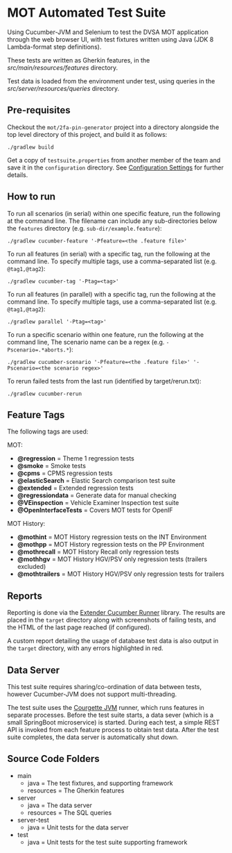 # MOT Automated Test Suite

Using Cucumber-JVM and Selenium to test the DVSA MOT application through the web browser UI, with test fixtures
written using Java (JDK 8 Lambda-format step definitions).

These tests are written as Gherkin features, in the *src/main/resources/features* directory.

Test data is loaded from the environment under test, using queries in the *src/server/resources/queries* directory.

## Pre-requisites
Checkout the ```mot/2fa-pin-generator``` project into a directory alongside the top level directory of this project, and build it as follows:
```
./gradlew build
```

Get a copy of ```testsuite.properties``` from another member of the team and save it in the ```configuration``` directory. See [Configuration Settings](configuration/README.md) for further details.

## How to run
To run all scenarios (in serial) within one specific feature, run the following at the command line. The filename can include any sub-directories below the ```features``` directory (e.g. ```sub-dir/example.feature```):

```
./gradlew cucumber-feature '-Pfeature=<the .feature file>'
```

To run all features (in serial) with a specific tag, run the following at the command line. To specify multiple tags, use a comma-separated list (e.g. ```@tag1,@tag2```):

```
./gradlew cucumber-tag '-Ptag=<tag>'
```

To run all features (in parallel) with a specific tag, run the following at the command line. To specify multiple tags, use a comma-separated list (e.g. ```@tag1,@tag2```):

```
./gradlew parallel '-Ptag=<tag>'
```

To run a specific scenario within one feature, run the following at the command line, The scenario name can be a regex (e.g. ```-Pscenario=.*aborts.*```):

```
./gradlew cucumber-scenario '-Pfeature=<the .feature file>' '-Pscenario=<the scenario regex>'
```

To rerun failed tests from the last run (identified by target/rerun.txt):

```
./gradlew cucumber-rerun
```

## Feature Tags
The following tags are used:

MOT:
* **@regression** = Theme 1 regression tests
* **@smoke** = Smoke tests
* **@cpms** = CPMS regression tests
* **@elasticSearch** = Elastic Search comparison test suite
* **@extended** = Extended regression tests
* **@regressiondata** = Generate data for manual checking
* **@VEinspection** = Vehicle Examiner Inspection test suite
* **@OpenInterfaceTests** = Covers MOT tests for OpenIF

MOT History:
* **@mothint** = MOT History regression tests on the INT Environment
* **@mothpp** = MOT History regression tests on the PP Environment
* **@mothrecall** = MOT History Recall only regression tests
* **@mothhgv** = MOT History HGV/PSV only regression tests (trailers excluded)
* **@mothtrailers** = MOT History HGV/PSV only regression tests for trailers

## Reports
Reporting is done via the [Extender Cucumber Runner](http://mkolisnyk.github.io/cucumber-reports/extended-cucumber-runner) library. The results are placed in the `target` directory along with screenshots of failing tests, and the HTML of the last page reached (if configured).

A custom report detailing the usage of database test data is also output in the `target` directory, with any errors highlighted in red.


## Data Server
This test suite requires sharing/co-ordination of data between tests, however Cucumber-JVM does not support multi-threading.

The test suite uses the [Courgette JVM](https://github.com/prashant-ramcharan/courgette-jvm) runner, which runs features in separate processes. Before the test suite starts, a data sever (which is a small SpringBoot microservice) is started. During each test, a simple REST API is invoked from each feature process to obtain test data. After the test suite completes, the data server is automatically shut down.


## Source Code Folders
* main
   * java = The test fixtures, and supporting framework
   * resources = The Gherkin features
* server
   * java = The data server
   * resources = The SQL queries
* server-test
   * java = Unit tests for the data server
* test
   * java = Unit tests for the test suite supporting framework
   
